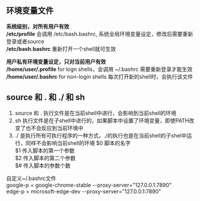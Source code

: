## 环境变量文件
**系统级别，对所有用户有效**   
**/etc/profile**	会调用 /etc/bash.bashrc, 系统全局环境变量设定，修改后需要重新登录或者source   
**/etc/bash.bashrc** 重新打开一个shell就可生效  

**用户私有环境变量设定，只对当前用户有效**  
**/home/user/.profile** 	  for logn shells，会调用 ~/.bashrc 需要重新登录才能生效  
**/home/user/.bashrc**	   for non-login shells 每次打开新的shell时，会执行该文件  

## source 和 . 和 ./ 和 sh  
1. source 和 . 执行文件是在当前shell中进行，会影响到当前shell的环境  
2. sh 执行文件是在子shell中进行的，如果脚本中设置了环境变量，即使PATH改变了也不会反应到当前环境中  
3. ./ 是执行所有可执行程序的一种方式，./的执行也是在当前shell的子shel中运行，同样不会影响当前shell的环境
$0 脚本的名字  
$1 传入脚本的第一个参数  
$2 传入脚本的第二个参数  
$# 传入脚本的参数个数

自定义~/.bashrc文件  
	google-p = google-chrome-stable --proxy-server="127.0.0.1:7890"  
	edge-p = microsoft-edge-dev --proxy-server="127.0.0.1:7890"  

